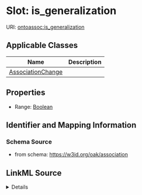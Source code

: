 # Slot: is_generalization

URI: [ontoassoc:is_generalization](https://w3id.org/oak/association/is_generalization)



<!-- no inheritance hierarchy -->




## Applicable Classes

| Name | Description |
| --- | --- |
[AssociationChange](AssociationChange.md) | 






## Properties

* Range: [Boolean](Boolean.md)







## Identifier and Mapping Information







### Schema Source


* from schema: https://w3id.org/oak/association




## LinkML Source

<details>
```yaml
name: is_generalization
from_schema: https://w3id.org/oak/association
rank: 1000
alias: is_generalization
domain_of:
- AssociationChange
range: boolean

```
</details>